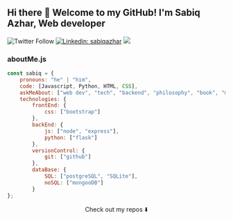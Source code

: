 ## Hi there 👋 Welcome to my GitHub! I'm Sabiq Azhar, Web developer

![Twitter Follow](https://img.shields.io/twitter/follow/starkinnutshell?style=social)
[![Linkedin: sabiqazhar](https://img.shields.io/badge/-sabiq-blue?style=flat-square&logo=Linkedin&logoColor=white&link=https://https://www.linkedin.com/in/sabiq-azhar-prayoga-58b1a8191/)](https://www.linkedin.com/in/sabiq-azhar-prayoga-58b1a8191/)
![](https://visitor-badge.glitch.me/badge?page_id=sabiqazhat.sabiqazhar)

### aboutMe.js

```javascript
const sabiq = {
    pronouns: "he" | "him",
    code: [Javascript, Python, HTML, CSS],
    askMeAbout: ["web dev", "tech", "backend", "philosophy", "book", "music"],
    technologies: {
        frontEnd: {
            css: ["bootstrap"]
        },
        backEnd: {
            js: ["node", "express"],
            python: ["flask"]
        },
        versionControl: {
            git: ["github"]
        },
        dataBase: {
            SQL: ["postgreSQL", "SQLite"],
            noSQL: ["mongooDB"]
        }
};
```

<p align="center">
Check out my repos ⬇️  
</p>
